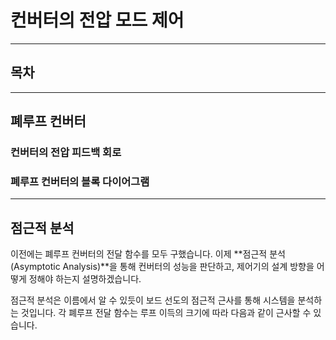 컨버터의 전압 모드 제어
=

---

## 목차

---

## 폐루프 컨버터

### 컨버터의 전압 피드백 회로

### 폐루프 컨버터의 블록 다이어그램

---

## 점근적 분석

이전에는 폐루프 컨버터의 전달 함수를 모두 구했습니다.
이제 **점근적 분석(Asymptotic Analysis)**을 통해 컨버터의 성능을 판단하고, 제어기의 설계 방향을 어떻게 정해야 하는지 설명하겠습니다.

점근적 분석은 이름에서 알 수 있듯이 보드 선도의 점근적 근사를 통해 시스템을 분석하는 것입니다.
각 폐루프 전달 함수는 루프 이득의 크기에 따라 다음과 같이 근사할 수 있습니다.
